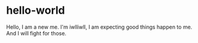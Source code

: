 # hello-world
Hello, I am a new me.
I'm iwlliwll, I am expecting good things happen to me. And I will fight for those.
